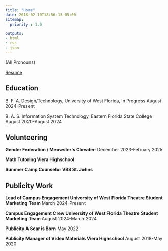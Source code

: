 ```yaml
---
title: "Home"
date: 2018-02-10T18:56:13-05:00
sitemap:
  priority : 1.0

outputs:
- html
- rss
- json
---
```

(All Pronouns)

[Resume](/two_kearns_resume.pdf)

## Education

B. F. A. Design/Technology, University of West Florida, In Progress August 2024-Present

B. A. S. Information System Technology, Eastern Florida State College August 2020-August 2024

## Volunteering

**Gender Federation / Meowster's Clowder**: December 2023-Febuary 2025

**Math Tutoring Viera Highschool**

**Summer Camp Counselor VBS St. Johns**

## Publicity Work

**Lead of Campus Engagement University of West Florida Theatre Student Marketing Team** March 2024-Present

**Campus Engagement Crew University of West Florida Theatre Student Marketing Team** August 2024-March 2024

**Publicity A Scar is Born** May 2022

**Publicity Manager of Video Materials Viera Highschool** August 2018-May 2020
